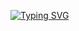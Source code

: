 <div align=center>
</div>

[![Typing SVG](https://readme-typing-svg.demolab.com?font=Fira+Code&pause=1000&color=d0c6ad&center=false&vCenter=false&width=435&lines=Greeting!+I+am+Hyki+👋)](https://git.io/typing-svg)
